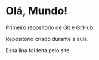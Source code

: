 # Olá, Mundo!
 Primeiro repositório de Git e GitHub

 Repositório criado durante a aula.
 
 Essa lina foi feita pelo site
